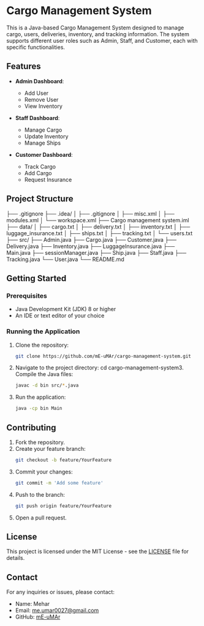 # Cargo Management System

This is a Java-based Cargo Management System designed to manage cargo, users, deliveries, inventory, and tracking information. The system supports different user roles such as Admin, Staff, and Customer, each with specific functionalities.

## Features

- **Admin Dashboard**:
  - Add User
  - Remove User
  - View Inventory

- **Staff Dashboard**:
  - Manage Cargo
  - Update Inventory
  - Manage Ships

- **Customer Dashboard**:
  - Track Cargo
  - Add Cargo
  - Request Insurance

## Project Structure

├── .gitignore
├── .idea/
│   ├── .gitignore
│   ├── misc.xml
│   ├── modules.xml
│   └── workspace.xml
├── Cargo management system.iml
├── data/
│   ├── cargo.txt
│   ├── delivery.txt
│   ├── inventory.txt
│   ├── luggage_insurance.txt
│   ├── ships.txt
│   ├── tracking.txt
│   └── users.txt
├── src/
    ├── Admin.java
    ├── Cargo.java
    ├── Customer.java
    ├── Delivery.java
    ├── Inventory.java
    ├── LuggageInsurance.java
    ├── Main.java
    ├── sessionManager.java
    ├── Ship.java
    ├── Staff.java
    ├── Tracking.java
    └── User.java
└── README.md
 
## Getting Started

### Prerequisites

- Java Development Kit (JDK) 8 or higher
- An IDE or text editor of your choice

### Running the Application

1. Clone the repository:
   ```sh
   git clone https://github.com/mE-uMAr/cargo-management-system.git
   ```

2. Navigate to the project directory:
    cd cargo-management-system3. Compile the Java files:
    ```sh
    javac -d bin src/*.java
    ```

4. Run the application:
    ```sh
    java -cp bin Main
    ```

## Contributing

1. Fork the repository.
2. Create your feature branch:
    ```sh
    git checkout -b feature/YourFeature
    ```
3. Commit your changes:
    ```sh
    git commit -m 'Add some feature'
    ```
4. Push to the branch:
    ```sh
    git push origin feature/YourFeature
    ```
5. Open a pull request.

## License
This project is licensed under the MIT License - see the [LICENSE](LICENSE) file for details.


## Contact

For any inquiries or issues, please contact:

- Name: Mehar
- Email: me.umar0027@gmail.com
- GitHub: [mE-uMAr](https://github.com/mE-uMAr)
